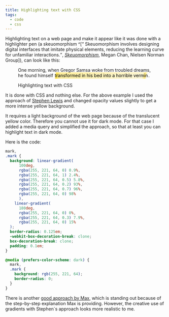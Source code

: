 ```yaml
---
title: Highlighting text with CSS
tags: 
  - code
  - css
---
```

Highlighting text on a web page and make it appear like it was done with a highlighter pen (a skeuomorphism ^[<q> Skeuomorphism involves designing digital interfaces that imitate physical elements, reducing the learning curve for unfamiliar interactions.</q>, [<cite>Skeuomorphism</cite>](https://www.nngroup.com/articles/skeuomorphism/), Megan Chan, Nielsen Norman Group]), can look like this:

<figure>
<style>.mark-highlight {
  background: linear-gradient(
      100deg,
      rgba(255, 221, 64, 0) 0.9%,
      rgba(255, 221, 64, 1) 2.4%,
      rgba(255, 221, 64, 0.5) 5.8%,
      rgba(255, 221, 64, 0.2) 93%,
      rgba(255, 221, 64, 0.7) 96%,
      rgba(255, 221, 64, 0) 98%
      ),
    linear-gradient(
      180deg,
      rgba(255, 221, 64, 0) 0%,
      rgba(255, 221, 64, 0.3) 7.9%,
      rgba(255, 221, 64, 0) 15%
  );
  border-radius: 0.125em;
  -webkit-box-decoration-break: clone;
  box-decoration-break: clone;
  padding: 0.1em;
}
@media (prefers-color-scheme: dark) {
  .mark-highlight {
    background: rgb(255, 221, 64);
    border-radius: 0;
  }
}</style>
<p class="text-xl">One morning, when Gregor Samsa woke from troubled dreams, he found himself <mark class="mark-highlight">transformed in his bed into a horrible vermin</mark>.</p>
<figcaption>Highlighting text with CSS</figcaption>
</figure>

It is done with CSS and nothing else. For the above example I used the approach of [Stephen Lewis](https://www.stephenlewis.me/blog/css-highlighter-effect/) and changed opacity values slightly to get a more intense yellow background.

It requires a light background of the web page because of the translucent yellow color. Therefore you cannot use it for dark mode. For that case I added a media query and simplified the approach, so that at least you can highlight text in dark mode.

Here is the code:

```css
mark,
.mark {
  background: linear-gradient(
      100deg,
      rgba(255, 221, 64, 0) 0.9%,
      rgba(255, 221, 64, 1) 2.4%,
      rgba(255, 221, 64, 0.5) 5.8%,
      rgba(255, 221, 64, 0.2) 93%,
      rgba(255, 221, 64, 0.7) 96%,
      rgba(255, 221, 64, 0) 98%
      ),
    linear-gradient(
      180deg,
      rgba(255, 221, 64, 0) 0%,
      rgba(255, 221, 64, 0.3) 7.9%,
      rgba(255, 221, 64, 0) 15%
  );
  border-radius: 0.125em;
  -webkit-box-decoration-break: clone;
  box-decoration-break: clone;
  padding: 0.1em;
}

@media (prefers-color-scheme: dark) {
  mark,
  .mark {
    background: rgb(255, 221, 64);
    border-radius: 0;
  }
}
```


There is another [good approach by Max](https://max.hn/thoughts/how-to-create-a-highlighter-marker-effect-in-css), which is standing out because of the step-by-step explanation Max is providing. However, the creative use of gradients with Stephen´s approach looks more realistic to me.